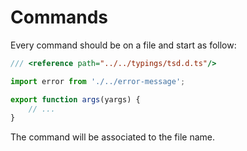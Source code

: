 # Commands

Every command should be on a file and start as follow:
```ts
/// <reference path="../../typings/tsd.d.ts"/>

import error from './../error-message';

export function args(yargs) {
    // ...
}
```

The command will be associated to the file name.

